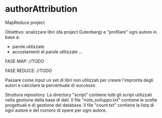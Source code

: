 # authorAttribution
MapReduce project

Obiettivo:
analizzare libri (da project Gutenberg) e "profilare" ogni autore in base a:

- parole utilizzate
- accostamenti di parole utilizzate
...

FASE MAP:
//TODO

FASE REDUCE:
//TODO

Passare come input un set di libri non utilizzati per creare l'impronta degli autori e calcolare la percentuale di successo.

Struttura repository:
La directory "script" contiene tutti gli script utilizzati nella gestione della base di dati.
Il file "note_sviluppo.txt" contiene le scelte progettuali e di gestione del database.
Il file "count.txt" contiene la lista di ogni autore e del numero di opere per ogni autore.
